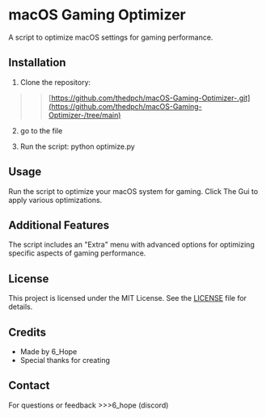 # macOS Gaming Optimizer

A script to optimize macOS settings for gaming performance.

## Installation

1. Clone the repository:
 >> [https://github.com/thedpch/macOS-Gaming-Optimizer-.git](https://github.com/thedpch/macOS-Gaming-Optimizer-/tree/main)

2. go to the file

3. Run the script:
python optimize.py


## Usage

Run the script to optimize your macOS system for gaming. Click The Gui to apply various optimizations.

## Additional Features

The script includes an "Extra" menu with advanced options for optimizing specific aspects of gaming performance.

## License

This project is licensed under the MIT License. See the [LICENSE](LICENSE) file for details.

## Credits

- Made by 6_Hope
- Special thanks for creating

## Contact

For questions or feedback >>>6_hope (discord)

